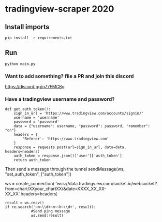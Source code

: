 # tradingview-scraper 2020

## Install imports
```
pip install -r requirements.txt
```

## Run
```
python main.py
```

### Want to add something? file a PR and join this discord 
https://discord.gg/p77FMCBg


### Have a tradingview username and password?

```
def get_auth_token():
    sign_in_url = 'https://www.tradingview.com/accounts/signin/'
    username = 'username'
    password = 'password'
    data = {"username": username, "password": password, "remember": "on"}
    headers = {
        'Referer': 'https://www.tradingview.com'
    }
    response = requests.post(url=sign_in_url, data=data, headers=headers)
    auth_token = response.json()['user']['auth_token']    
    return auth_token
```
 Then send a message through the tunnel 
sendMessage(ws, "set_auth_token", ["auth_token"])

ws = create_connection(
    'wss://data.tradingview.com/socket.io/websocket?from=chart/XXyour_chartXX/&date=XXXX_XX_XX-XX_XX',headers=headers)

```
result = ws.recv()
if re.search('~m~\\d+~m~~h~\\d+', result):
            #Send ping message
            ws.send(result)
``` 
